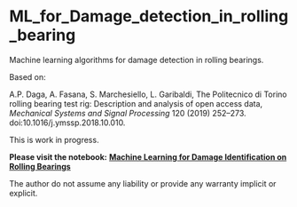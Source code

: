 # ML_for_Damage_detection_in_rolling_bearing
Machine learning algorithms for damage detection in rolling bearings. 

Based on:

A.P. Daga, A. Fasana, S. Marchesiello, L. Garibaldi, The Politecnico di Torino rolling bearing test rig: Description and analysis of open access data, *Mechanical Systems and Signal Processing* 120 (2019) 252–273. doi:10.1016/j.ymssp.2018.10.010.

This is work in progress. 

**Please visit the notebook:** [**Machine Learning for Damage Identification on Rolling Bearings**](https://github.com/germa89/Machine_Learning_for_damage_detection_in_rolling_bearings/blob/master/Machine%20Learning%20for%20Damage%20Identification%20on%20Rolling%20Bearings.ipynb) 

The author do not assume any liability or provide any warranty implicit or explicit. 


